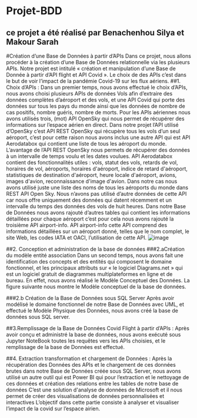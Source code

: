 # Projet-BDD

## ce projet a été réalisé par Benachenhou Silya et Makour Sarah

#Création d’une Base de Données à partir d’APIs
Dans ce projet, nous allons procéder à la création d’une Base de Données relationnelle via les plusieurs APIs.
Notre projet est intitulé « création et manipulation d’une Base de Donnée à partir d’API flight et API Covid ». Le choix de des APIs c’est dans le but de voir l’impact de la pandémie Covid-19 sur les flux aériens.
##1.	Choix d’APIs :
Dans un premier temps, nous avons effectué le choix d’APIs, nous avons choisi plusieurs APIs de données Vols afin d’extraire des données complètes d’aéroport et des vols, et une API Covid qui porte des données sur tous les pays du monde ainsi que les données de nombre de cas positifs, nombre guéris, nombre de morts. Pour les APIs aériennes nous avons utilisés trois, (mot) API OpenSky qui nous permet de récupérer des informations sur l’espace aérien en direct. Dans notre projet   l’API utilisé d’OpenSky c’est API REST OpenSky qui récupère tous les vols d’un seul aéroport, c’est pour cette raison nous avons inclus une autre API qui est API Aerodatabox  qui contient une liste de tous les aéroport du monde. L’avantage de l’API REST OpenSky nous permets de récupérer des données à un intervalle de temps voulu et les dates voulues.
 API Aerodatabox contient des fonctionnalités utiles :  vols, statut des vols, retards de vol, horaires de vol, aéroports, horaires d'aéroport, indice de retard d'aéroport, statistiques de destination d'aéroport, heure locale d'aéroport, avions, images d'avion, reconnaissance d'image d'avion. Dans notre cas nous avons utilisé juste une liste des noms de tous les aéroports du monde dans REST API Open Sky. Nous n’avons pas utilisé d’autre données de cette API car nous offre uniquement des données qui datent récemment et un intervalle du temps des données des vols de huit heures. 
Dans notre Base de Données nous avons rajouté d’autres tables qui contient les informations détaillées pour chaque aéroport c’est pour cela nous avons rajouté la troisième API   airport-info.
API airport-info cette API comprend des informations détaillées sur un aéroport donné, telles que le nom complet, le site Web, les codes IATA et OACI, l’utilisation de cette API.
![image](https://user-images.githubusercontent.com/79981481/177039644-089aa6cd-4f25-4f8b-a573-5b9e5f13c62b.png)

##2. Conception et administration de la base de données
###2.aCréation du modèle entité association
Dans un second temps, nous avons fait une identification des concepts et des entités qui composent le domaine fonctionnel, et les principaux attributs sur « le logiciel Diagrams.net » qui est un logiciel gratuit de diagrammes multiplateformes en ligne et de bureau. En effet, nous avons réalisé le Modèle Conceptuel des Données.
La figure suivante nous montre le Modèle conceptuel de la base de données.
 

###2.b Création de la Base de Données sous SQL Server 
Après avoir modélisé le domaine fonctionnel de notre Base de Données avec UML, et effectué le Modèle Physique des Données, nous avons créé la base de données sous SQL server.

##3.Remplissage de la Base de Données Covid Flight à partir d’APIs :
Après avoir conçu et administré la base de données, nous avons exécuté sous Jupyter NoteBook toutes les requêtes vers les APIs choisies, et le remplissage de la base de Données est effectué.

##4. Extraction transformation et chargement de Données :
Après la récupération des Données des APIs et le chargement de ces données brutes dans notre Base de Données créée sous SQL Server, nous avons utilisé un autre outil qui est Power BI qui pour l’extraction et le nettoyage de ces données et création des relations entre les tables de notre base de données C’est une solution d'analyse de données de Microsoft et il nous permet de créer des visualisations de données personnalisées et interactives 
L’objectif dans cette partie consiste à analyser et visualiser l’impact de la covid sur l’espace airien.


